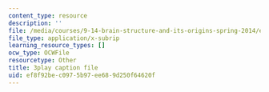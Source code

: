 ```yaml
---
content_type: resource
description: ''
file: /media/courses/9-14-brain-structure-and-its-origins-spring-2014/ef8f92bec0975b97ee689d250f64620f_555115.srt
file_type: application/x-subrip
learning_resource_types: []
ocw_type: OCWFile
resourcetype: Other
title: 3play caption file
uid: ef8f92be-c097-5b97-ee68-9d250f64620f
---
```

